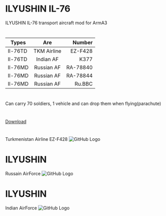 # ILYUSHIN IL-76
ILYUSHIN IL-76 transport aircraft mod for ArmA3
#
| Types         | Are           | Number   |
| ------------- |:-------------:| --------:|
| Il-76TD       | TKM Airline   | EZ-F428  |
| Il-76TD       | Indian AF     |   K377   |
| Il-76MD       | Russian AF    | RA-78840 |
| Il-76MD       | Russian AF    | RA-78844 |
| Il-76MD       | Russian AF    | Ru.BBC |

#
Can carry 70 soldiers, 1 vehicle and can drop them when flying(parachute)
#
[Download](https://codeload.github.com/Nobatgeldi/ILYUSHIN-IL-76-Arma3/zip/master)
#
Turkmenistan Airline EZ-F428
![GitHub Logo](http://arma3.nobatgeldi.com/images/il_76/363)
# ILYUSHIN
Russain AirForce
![GitHub Logo](http://arma3.nobatgeldi.com/images/il_76/512)
# ILYUSHIN
Indian AirForce
![GitHub Logo](http://arma3.nobatgeldi.com/images/il_76/942)
